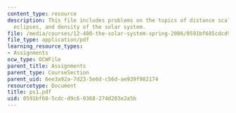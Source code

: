 ```yaml
---
content_type: resource
description: This file includes problems on the topics of distance scales, spacecraft,
  eclipses, and density of the solar system.
file: /media/courses/12-400-the-solar-system-spring-2006/0591bf685cdcd9c69368274d203e2a5b_ps1.pdf
file_type: application/pdf
learning_resource_types:
- Assignments
ocw_type: OCWFile
parent_title: Assignments
parent_type: CourseSection
parent_uid: 6ee3a92a-7d23-5e6d-c56d-ae939f982174
resourcetype: Document
title: ps1.pdf
uid: 0591bf68-5cdc-d9c6-9368-274d203e2a5b
---
```


